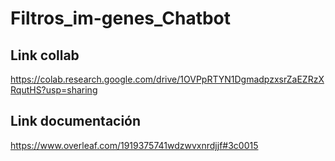 # Filtros_im-genes_Chatbot

## Link collab
https://colab.research.google.com/drive/1OVPpRTYN1DgmadpzxsrZaEZRzXRqutHS?usp=sharing

## Link documentación
https://www.overleaf.com/1919375741wdzwvxnrdjjf#3c0015
